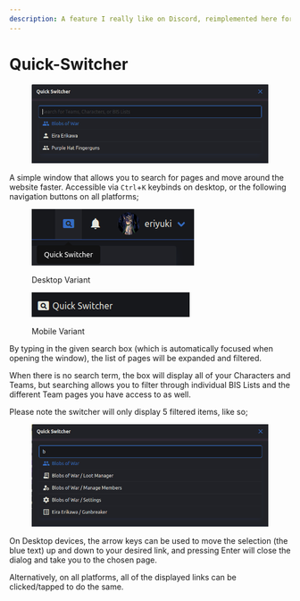 ```yaml
---
description: A feature I really like on Discord, reimplemented here for ease of navigation.
---
```


# Quick-Switcher

<figure><img src=".gitbook/assets/image (49).png" alt=""><figcaption></figcaption></figure>

A simple window that allows you to search for pages and move around the website faster. Accessible via `Ctrl`+`K` keybinds on desktop, or the following navigation buttons on all platforms;

<figure><img src=".gitbook/assets/image (50).png" alt=""><figcaption><p>Desktop Variant</p></figcaption></figure>

<figure><img src=".gitbook/assets/image (52).png" alt=""><figcaption><p>Mobile Variant</p></figcaption></figure>

By typing in the given search box (which is automatically focused when opening the window), the list of pages will be expanded and filtered.&#x20;

When there is no search term, the box will display all of your Characters and Teams, but searching allows you to filter through individual BIS Lists and the different Team pages you have access to as well.

Please note the switcher will only display 5 filtered items, like so;

<figure><img src=".gitbook/assets/image (53).png" alt=""><figcaption></figcaption></figure>

On Desktop devices, the arrow keys can be used to move the selection (the blue text) up and down to your desired link, and pressing Enter will close the dialog and take you to the chosen page.

Alternatively, on all platforms, all of the displayed links can be clicked/tapped to do the same.
